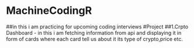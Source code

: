 # MachineCodingR
##in this i am practicing for upcoming coding interviews
#Project
##1.Crpto Dashboard - in this i am fetching information from api and displaying it in form of cards where each card tell us about it
its type of crypto,price etc.
